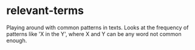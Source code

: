 relevant-terms
==============

Playing around with common patterns in texts. Looks at the frequency of patterns like 'X in the Y', where X and Y can be any word not common enough.
